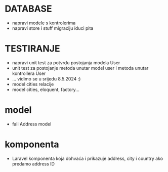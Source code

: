 # DATABASE
- napravi modele s kontrolerima
- napravi store i stuff migraciju iduci pita

# TESTIRANJE
- napravi unit test za potvrdu postojanja modela User
- unit test za postojanje metoda unutar model user i metoda unutar kontrollera User
- ... vidimo se u srijedu 8.5.2024 :)
-  model cities relacije 
- model cities, eloquent, factory...

# model
- fali Address model

# komponenta
- Laravel komponenta koja dohvaća i prikazuje address, city i country ako predamo address ID
